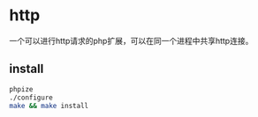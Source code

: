 # http

一个可以进行http请求的php扩展，可以在同一个进程中共享http连接。

## install

```sh
phpize
./configure
make && make install
```
